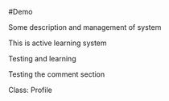 #Demo 

Some description and management of system

This is active learning system 

Testing and learning 

Testing the comment section 

Class: Profile
